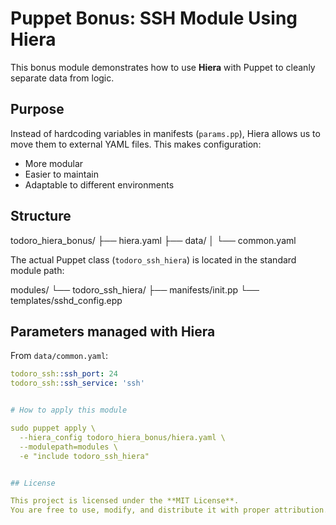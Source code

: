 # Puppet Bonus: SSH Module Using Hiera 

This bonus module demonstrates how to use **Hiera** with Puppet to cleanly separate data from logic.

## Purpose

Instead of hardcoding variables in manifests (`params.pp`), Hiera allows us to move them to external YAML files. This makes configuration:

- More modular
- Easier to maintain
- Adaptable to different environments

## Structure

todoro_hiera_bonus/
├── hiera.yaml
├── data/
│ └── common.yaml


The actual Puppet class (`todoro_ssh_hiera`) is located in the standard module path:


modules/
└── todoro_ssh_hiera/
├── manifests/init.pp
└── templates/sshd_config.epp



## Parameters managed with Hiera

From `data/common.yaml`:

```yaml
todoro_ssh::ssh_port: 24
todoro_ssh::ssh_service: 'ssh'


# How to apply this module 

sudo puppet apply \
  --hiera_config todoro_hiera_bonus/hiera.yaml \
  --modulepath=modules \
  -e "include todoro_ssh_hiera"


## License

This project is licensed under the **MIT License**.  
You are free to use, modify, and distribute it with proper attribution.

